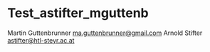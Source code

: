 # Test_astifter_mguttenb
Martin Guttenbrunner
ma.guttenbrunner@gmail.com
Arnold Stifter
astifter@htl-steyr.ac.at
